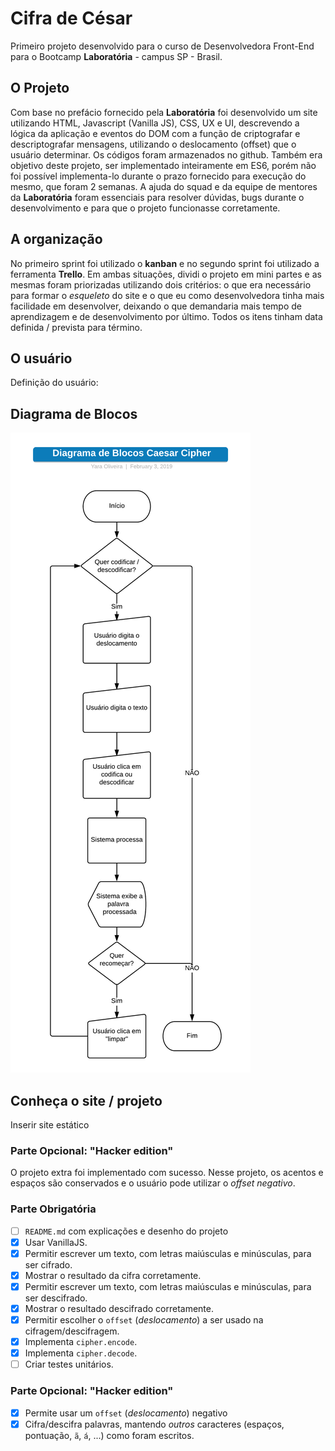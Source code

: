 ﻿# Cifra de César

Primeiro projeto desenvolvido para o curso de Desenvolvedora Front-End para o Bootcamp
**Laboratória** - campus SP - Brasil.

## O Projeto

Com base no prefácio fornecido pela **Laboratória** foi desenvolvido um site utilizando HTML, Javascript (Vanilla JS),  CSS, UX e UI, descrevendo a lógica da aplicação e eventos do DOM com a função de criptografar e descriptografar mensagens, utilizando o deslocamento (offset) que o usuário determinar.
Os códigos foram armazenados no github.
Também era objetivo deste projeto, ser implementado inteiramente em ES6, porém não foi possível implementa-lo durante o prazo fornecido para execução do mesmo, que foram 2 semanas. A ajuda do squad e da equipe de mentores da **Laboratória** foram essenciais para resolver dúvidas, bugs durante o desenvolvimento e para que o projeto funcionasse corretamente.

## A organização

No primeiro sprint foi utilizado o **kanban** e no segundo sprint foi utilizado a ferramenta **Trello**. Em ambas situações, dividi o projeto em mini partes e as mesmas foram priorizadas utilizando dois critérios: o que era necessário para formar o _esqueleto_ do site e o que eu como desenvolvedora tinha mais facilidade em desenvolver, deixando o que demandaria mais tempo de aprendizagem e de desenvolvimento por último. Todos os itens tinham data definida / prevista para término.

## O usuário
Definição do usuário:

## Diagrama de Blocos

![Diagrama de blocos - Caesar Cipher](https://github.com/YaOliveira/caesar-cipher/blob/master/Diagrama_Caesar_Cipher.png)

## Conheça o site / projeto
Inserir site estático

### Parte Opcional: "Hacker edition"

O projeto extra foi implementado com sucesso. Nesse projeto, os acentos e espaços são conservados e o usuário pode utilizar o _offset_ _negativo_.

### Parte Obrigatória

* [ ] `README.md` com explicações e desenho do projeto
* [x] Usar VanillaJS.
* [x] Permitir escrever um texto, com letras maiúsculas e minúsculas, para ser
  cifrado.
* [x] Mostrar o resultado da cifra corretamente.
* [x] Permitir escrever um texto, com letras maiúsculas e minúsculas, para ser
  descifrado.
* [x] Mostrar o resultado descifrado corretamente.
* [x] Permitir escolher o `offset` (_deslocamento_) a ser usado na
  cifragem/descifragem.
* [x] Implementa `cipher.encode`.
* [x] Implementa `cipher.decode`.
* [ ] Criar testes unitários.

### Parte Opcional: "Hacker edition"

* [x] Permite usar um `offset` (_deslocamento_) negativo
* [x] Cifra/descifra palavras, mantendo _outros_ caracteres (espaços, pontuação, `ã`, `á`, ...) como foram escritos.